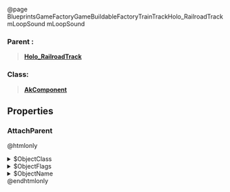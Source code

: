 @page BlueprintsGameFactoryGameBuildableFactoryTrainTrackHolo_RailroadTrackmLoopSound mLoopSound
### Parent :
<b><a href="_blueprints_game_factory_game_buildable_factory_train_track_holo__railroad_track.html"><blockquote>Holo_RailroadTrack</blockquote></a></b>
### Class:
<b><a href="_class_script_ak_component.html"><blockquote>AkComponent</blockquote></a></b>
## Properties
### AttachParent
@htmlonly
<details>
 <summary>$ObjectClass</summary>
<b><a href="_class_script_scene_component.html"><blockquote>SceneComponent</blockquote></a></b>
</details>
<details>
 <summary>$ObjectFlags</summary>
<blockquote>2883617</blockquote>
</details>
<details>
 <summary>$ObjectName</summary>
<blockquote>RootComponent</blockquote>
</details>
@endhtmlonly

